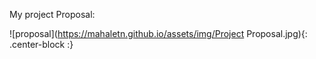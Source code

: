 

My project Proposal:



 
![proposal](https://mahaletn.github.io/assets/img/Project Proposal.jpg){: .center-block :}  









